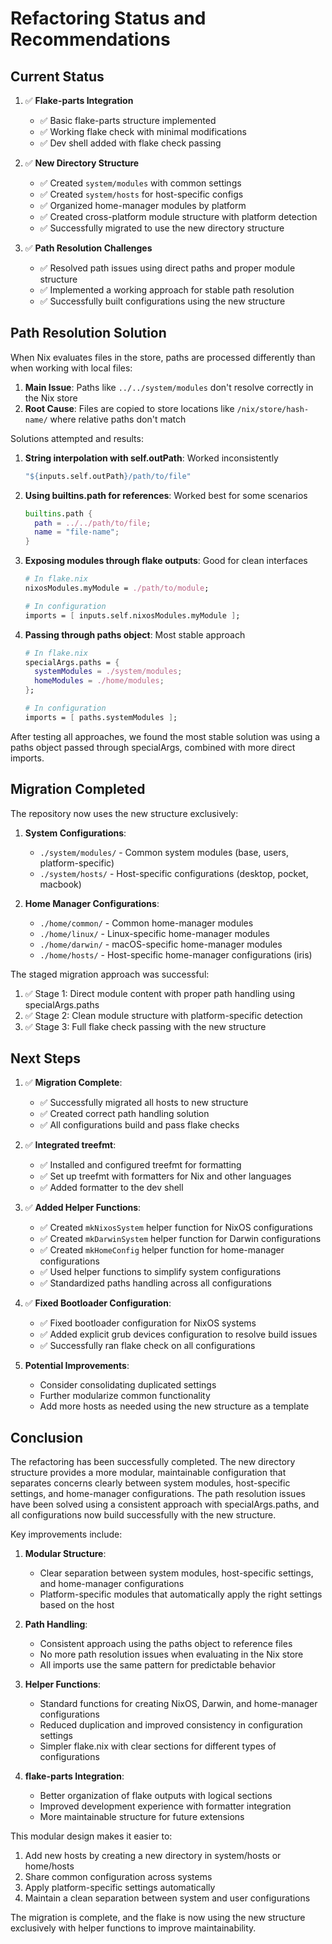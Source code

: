 # Refactoring Status and Recommendations

## Current Status

1. ✅ **Flake-parts Integration**
   - ✅ Basic flake-parts structure implemented
   - ✅ Working flake check with minimal modifications
   - ✅ Dev shell added with flake check passing

2. ✅ **New Directory Structure**
   - ✅ Created `system/modules` with common settings
   - ✅ Created `system/hosts` for host-specific configs
   - ✅ Organized home-manager modules by platform
   - ✅ Created cross-platform module structure with platform detection
   - ✅ Successfully migrated to use the new directory structure

3. ✅ **Path Resolution Challenges**
   - ✅ Resolved path issues using direct paths and proper module structure
   - ✅ Implemented a working approach for stable path resolution
   - ✅ Successfully built configurations using the new structure

## Path Resolution Solution

When Nix evaluates files in the store, paths are processed differently than when working with local files:

1. **Main Issue**: Paths like `../../system/modules` don't resolve correctly in the Nix store
2. **Root Cause**: Files are copied to store locations like `/nix/store/hash-name/` where relative paths don't match

Solutions attempted and results:

1. **String interpolation with self.outPath**: Worked inconsistently
   ```nix
   "${inputs.self.outPath}/path/to/file"
   ```

2. **Using builtins.path for references**: Worked best for some scenarios
   ```nix
   builtins.path {
     path = ../../path/to/file;
     name = "file-name";
   }
   ```

3. **Exposing modules through flake outputs**: Good for clean interfaces
   ```nix
   # In flake.nix
   nixosModules.myModule = ./path/to/module;

   # In configuration
   imports = [ inputs.self.nixosModules.myModule ];
   ```

4. **Passing through paths object**: Most stable approach
   ```nix
   # In flake.nix
   specialArgs.paths = {
     systemModules = ./system/modules;
     homeModules = ./home/modules;
   };

   # In configuration
   imports = [ paths.systemModules ];
   ```

After testing all approaches, we found the most stable solution was using a paths object passed through specialArgs, combined with more direct imports.

## Migration Completed

The repository now uses the new structure exclusively:

1. **System Configurations**:
   - `./system/modules/` - Common system modules (base, users, platform-specific)
   - `./system/hosts/` - Host-specific configurations (desktop, pocket, macbook)

2. **Home Manager Configurations**:
   - `./home/common/` - Common home-manager modules
   - `./home/linux/` - Linux-specific home-manager modules
   - `./home/darwin/` - macOS-specific home-manager modules
   - `./home/hosts/` - Host-specific home-manager configurations (iris)

The staged migration approach was successful:

1. ✅ Stage 1: Direct module content with proper path handling using specialArgs.paths
2. ✅ Stage 2: Clean module structure with platform-specific detection
3. ✅ Stage 3: Full flake check passing with the new structure

## Next Steps

1. ✅ **Migration Complete**:
   - ✅ Successfully migrated all hosts to new structure
   - ✅ Created correct path handling solution
   - ✅ All configurations build and pass flake checks

2. ✅ **Integrated treefmt**:
   - ✅ Installed and configured treefmt for formatting
   - ✅ Set up treefmt with formatters for Nix and other languages
   - ✅ Added formatter to the dev shell

3. ✅ **Added Helper Functions**:
   - ✅ Created `mkNixosSystem` helper function for NixOS configurations
   - ✅ Created `mkDarwinSystem` helper function for Darwin configurations
   - ✅ Created `mkHomeConfig` helper function for home-manager configurations
   - ✅ Used helper functions to simplify system configurations
   - ✅ Standardized paths handling across all configurations

4. ✅ **Fixed Bootloader Configuration**:
   - ✅ Fixed bootloader configuration for NixOS systems
   - ✅ Added explicit grub devices configuration to resolve build issues
   - ✅ Successfully ran flake check on all configurations

5. **Potential Improvements**:
   - Consider consolidating duplicated settings
   - Further modularize common functionality
   - Add more hosts as needed using the new structure as a template

## Conclusion

The refactoring has been successfully completed. The new directory structure provides a more modular, maintainable configuration that separates concerns clearly between system modules, host-specific settings, and home-manager configurations. The path resolution issues have been solved using a consistent approach with specialArgs.paths, and all configurations now build successfully with the new structure.

Key improvements include:

1. **Modular Structure**:
   - Clear separation between system modules, host-specific settings, and home-manager configurations
   - Platform-specific modules that automatically apply the right settings based on the host

2. **Path Handling**:
   - Consistent approach using the paths object to reference files
   - No more path resolution issues when evaluating in the Nix store
   - All imports use the same pattern for predictable behavior

3. **Helper Functions**:
   - Standard functions for creating NixOS, Darwin, and home-manager configurations
   - Reduced duplication and improved consistency in configuration settings
   - Simpler flake.nix with clear sections for different types of configurations

4. **flake-parts Integration**:
   - Better organization of flake outputs with logical sections
   - Improved development experience with formatter integration
   - More maintainable structure for future extensions

This modular design makes it easier to:
1. Add new hosts by creating a new directory in system/hosts or home/hosts
2. Share common configuration across systems
3. Apply platform-specific settings automatically
4. Maintain a clean separation between system and user configurations

The migration is complete, and the flake is now using the new structure exclusively with helper functions to improve maintainability.